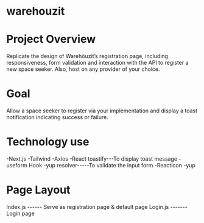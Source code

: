 # warehouzit

# Project Overview

Replicate the design of Warehöuzit’s registration page, including responsiveness, form validation and interaction with the API to register a new space seeker. Also, host on any provider of your choice.

# Goal

Allow a space seeker to register via your implementation and display a toast notification indicating success or failure.

# Technology use

-Next.js
-Tailwind
-Axios
-React toastify---To display toast message
-useform Hook
-yup resolver-----To validate the input form
-Reacticon
-yup

# Page Layout

Index.js ------ Serve as registration page & default page
Login.js ------- Login page
